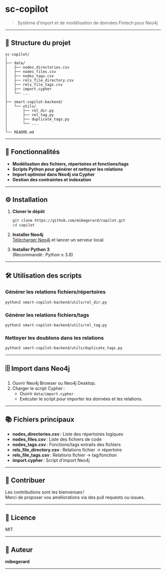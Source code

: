 # sc-copilot

> Système d’import et de modélisation de données Fintech pour Neo4j

---

## 📁 Structure du projet

```
sc-copilot/
│
├── data/
│   ├── nodes_directories.csv
│   ├── nodes_files.csv
│   ├── nodes_tags.csv
│   ├── rels_file_directory.csv
│   ├── rels_file_tags.csv
│   ├── import.cypher
│   └── ...
│
├── smart-copilot-backend/
│   └── utils/
│       ├── rel_dir.py
│       ├── rel_tag.py
│       ├── duplicate_tags.py
│       └── ...
│
└── README.md
```

---

## 🚀 Fonctionnalités

- **Modélisation des fichiers, répertoires et fonctions/tags**
- **Scripts Python pour générer et nettoyer les relations**
- **Import optimisé dans Neo4j via Cypher**
- **Gestion des contraintes et indexation**

---

## ⚙️ Installation

1. **Cloner le dépôt**
   ```bash
   git clone https://github.com/mibegerard/copilot.git
   cd copilot
   ```

2. **Installer Neo4j**  
   [Télécharger Neo4j](https://neo4j.com/download/) et lancer un serveur local.

3. **Installer Python 3**  
   (Recommandé : Python ≥ 3.8)

---

## 🛠️ Utilisation des scripts

### Générer les relations fichiers/répertoires
```bash
python3 smart-copilot-backend/utils/rel_dir.py
```

### Générer les relations fichiers/tags
```bash
python3 smart-copilot-backend/utils/rel_tag.py
```

### Nettoyer les doublons dans les relations
```bash
python3 smart-copilot-backend/utils/duplicate_tags.py
```

---

## 🗄️ Import dans Neo4j

1. Ouvrir Neo4j Browser ou Neo4j Desktop.
2. Charger le script Cypher :
   - Ouvrir `data/import.cypher`
   - Exécuter le script pour importer les données et les relations.

---

## 📚 Fichiers principaux

- **nodes_directories.csv** : Liste des répertoires logiques
- **nodes_files.csv** : Liste des fichiers de code
- **nodes_tags.csv** : Fonctions/tags extraits des fichiers
- **rels_file_directory.csv** : Relations fichier → répertoire
- **rels_file_tags.csv** : Relations fichier → tag/fonction
- **import.cypher** : Script d’import Neo4j

---

## 📝 Contribuer

Les contributions sont les bienvenues !  
Merci de proposer vos améliorations via des pull requests ou issues.

---

## 📄 Licence

MIT

---

## 👤 Auteur

**mibegerard**

---
